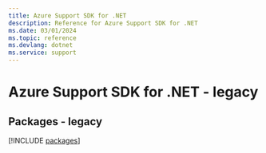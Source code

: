 ```yaml
---
title: Azure Support SDK for .NET
description: Reference for Azure Support SDK for .NET
ms.date: 03/01/2024
ms.topic: reference
ms.devlang: dotnet
ms.service: support
---
```

# Azure Support SDK for .NET - legacy
## Packages - legacy
[!INCLUDE [packages](support-index.md)]